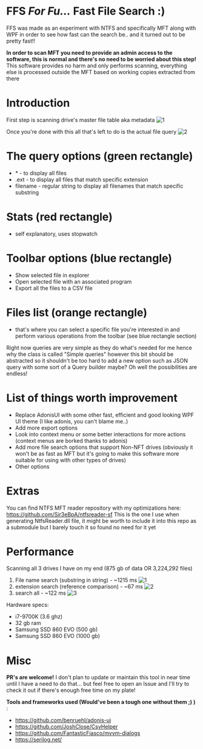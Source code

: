 # FFS _For Fu..._ **Fast File Search** :)

FFS was made as an experiment with NTFS and specifically MFT along with WPF in order to see how fast can the search be.. and it turned out to be pretty fast!!

**In order to scan MFT you need to provide an admin access to the software, this is normal and there's no need to be worried about this step!**
This software provides no harm and only performs scanning, everything else is processed outside the MFT based on working copies extracted from there

# Introduction
First step is scanning drive's master file table aka metadata
![1](https://user-images.githubusercontent.com/10902756/156497968-b1eb09e0-17be-440e-a15a-2f0623852430.png)

Once you're done with this all that's left to do is the actual file query
![2](https://user-images.githubusercontent.com/10902756/156498123-a1c245bf-8901-46b8-b6bd-97c52633a5c9.png)

# **The query options (green rectangle)**
- \* - to display all files
- .ext - to display all files that match specific extension
- filename - regular string to display all filenames that match specific substring 

# **Stats (red rectangle)**
- self explanatory, uses stopwatch

# **Toolbar options (blue rectangle)** 
- Show selected file in explorer
- Open selected file with an associated program
- Export all the files to a CSV file

# **Files list (orange rectangle)**
- that's where you can select a specific file you're interested in and perform various operations from the toolbar (see blue rectangle section)

Right now queries are very simple as they do what's needed for me hence why the class is called "Simple queries" however this bit should be abstracted so it shouldn't be too hard to add a new option such as JSON query with some sort of a Query builder maybe? Oh well the possibilities are endless!

# **List of things worth improvement**
- Replace AdonisUI with some other fast, efficient and good looking WPF UI theme (I like adonis, you can't blame me..)
- Add more export options
- Look into context menu or some better interactions for more actions (context menus are borked thanks to adonis)
- Add more file search options that support Non-NFT drives (obviously it won't be as fast as MFT but it's going to make this software more suitable for using with other types of drives)
- Other options

# **Extras**
You can find NTFS MFT reader repository with my optimizations here: https://github.com/Sir3eBpA/ntfsreader-sf
This is the one I use when generating NtfsReader.dll file, it might be worth to include it into this repo as a submodule but I barely touch it so found no need for it yet

# **Performance**
Scanning all 3 drives I have on my end (875 gb of data OR 3,224,292 files)
1. File name search (substring in string) - ~1215 ms
![1](https://user-images.githubusercontent.com/10902756/156688742-4e082aef-ab42-4c04-9b96-42dc0d5bbbda.png)
2. extension search (reference comparison) - ~67 ms
![2](https://user-images.githubusercontent.com/10902756/156688817-76134a49-01c7-42d2-9096-8f164a34e8f5.png)
3. search all - ~122 ms
![3](https://user-images.githubusercontent.com/10902756/156688857-13da89d1-9841-4057-a50f-7fad7bca4dd2.png)

Hardware specs:
- i7-9700K (3.6 ghz)
- 32 gb ram
- Samsung SSD 860 EVO (500 gb)
- Samsung SSD 860 EVO (1000 gb)

# **Misc**
**PR's are welcome!**
I don't plan to update or maintain this tool in near time until I have a need to do that... but feel free to open an Issue and I'll try to check it out if there's enough free time on my plate!

**Tools and frameworks used (Would've been a tough one without them ;) )** :
- https://github.com/benruehl/adonis-ui
- https://github.com/JoshClose/CsvHelper
- https://github.com/FantasticFiasco/mvvm-dialogs
- https://serilog.net/
